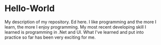 # Hello-World
My description of my repository.
Ed here. I like programming and the more I learn, the more I enjoy programming.  My most recent developing skill I learned is programming in .Net and UI.  What I've learned and put into practice so far has been very exciting for me.
